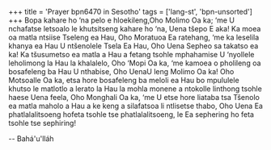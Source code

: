 +++
title = 'Prayer bpn6470 in Sesotho'
tags = ['lang-st', 'bpn-unsorted']
+++
Bopa kahare ho ‘na pelo e hloekileng,Oho Molimo Oa ka; ‘me U nchafatse letsoalo le khutsitseng kahare ho ‘na, Uena tšepo E aka! Ka moea oa matla ntsiise Tseleng ea Hau, Oho Moratuoa Ea ratehang, ‘me ka leselila khanya ea Hau U ntšenolele Tsela Ea Hau, Oho Uena Sepheo sa takatso ea ka! Ka tšusumetso ea matla a Hau a fetang tsohle mphahamise U ‘nyollele leholimong la Hau la khalalelo, Oho ‘Mopi Oa ka, ‘me kamoea o pholileng oa bosafeleng ba Hau U nthabise, Oho UenaU leng Molimo Oa ka! Oho Motsoalle Oa ka, etsa hore bosafeleng ba meloli ea Hau bo mpululele khutso le matlotlo a lerato la Hau la mohla monene a ntokolle linthong tsohle haese Uena feela, Oho Monghali Oa ka, ‘me U etse hore liataba tsa Tšenolo ea matla  maholo a Hau a ke keng a silafatsoa li ntlisetse thabo, Oho Uena Ea phatlalalitsoeng hofeta tsohle tse phatlalalitsoeng, le Ea sephering ho feta tsohle tse sephiring!

-- Bahá'u'lláh
